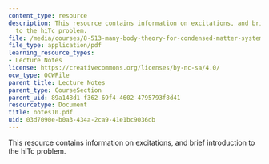 ```yaml
---
content_type: resource
description: This resource contains information on excitations, and brief introduction
  to the hiTc problem.
file: /media/courses/8-513-many-body-theory-for-condensed-matter-systems-fall-2004/03d7090eb0a3434a2ca941e1bc9036db_notes10.pdf
file_type: application/pdf
learning_resource_types:
- Lecture Notes
license: https://creativecommons.org/licenses/by-nc-sa/4.0/
ocw_type: OCWFile
parent_title: Lecture Notes
parent_type: CourseSection
parent_uid: 89a148d1-f362-69f4-4602-4795793f8d41
resourcetype: Document
title: notes10.pdf
uid: 03d7090e-b0a3-434a-2ca9-41e1bc9036db
---
```

This resource contains information on excitations, and brief introduction to the hiTc problem.